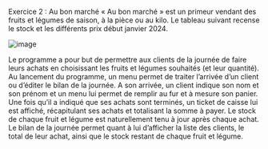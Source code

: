 Exercice 2 : Au bon marché
« Au bon marché » est un primeur vendant des fruits et légumes de saison,
à la pièce ou au kilo. Le tableau suivant recense le stock et les différents prix début janvier 2024.

![image](https://github.com/user-attachments/assets/632f32ef-38ce-4c37-8743-f9fc0aab8a1e)


Le programme a pour but de permettre aux clients de la journée de faire leurs achats en choisissant les fruits et légumes souhaités (et leur quantité).
Au lancement du programme, un menu permet de traiter l’arrivée d’un client ou d’éditer le bilan de la journée.
A son arrivée, un client indique son nom et son prénom et un menu lui permet de remplir au fur et à mesure son panier.
Une fois qu’il a indiqué que ses achats sont terminés, un ticket de caisse lui est affiché, récapitulant ses achats et totalisant la somme à payer.
Le stock de chaque fruit et légume est naturellement tenu à jour après chaque achat.
Le bilan de la journée permet quant à lui d’afficher la liste des clients, le total de leur achat, ainsi que le stock restant de chaque fruit et légume.

